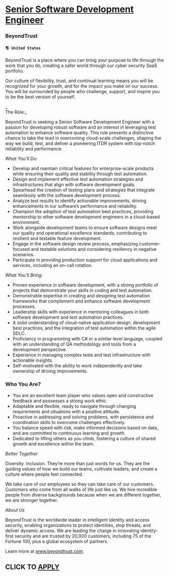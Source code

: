 # [Senior Software Development Engineer](https://www.remotewlb.com/apply/senior-software-development-engineer-79713)  
### BeyondTrust  
#### `🌎 United States`  

BeyondTrust is a place where you can bring your purpose to life through the work that you do, creating a safer world through our cyber security SaaS portfolio.

Our culture of flexibility, trust, and continual learning means you will be recognized for your growth, and for the impact you make on our success. You will be surrounded by people who challenge, support, and inspire you to be the best version of yourself.

 _  
The Role:_

BeyondTrust is seeking a Senior Software Development Engineer with a passion for developing robust software and an interest in leveraging test automation to enhance software quality. This role presents a distinctive chance to take the lead in overcoming cloud-scale challenges, shaping the way we build, test, and deliver a pioneering ITDR system with top-notch reliability and performance.

 _What You’ll Do:_

  * Develop and maintain critical features for enterprise-scale products while ensuring their quality and stability through test automation.
  * Design and implement effective test automation strategies and infrastructures that align with software development goals.
  * Spearhead the creation of testing plans and strategies that integrate seamlessly with the software development process.
  * Analyze test results to identify actionable improvements, driving enhancements in our software’s performance and reliability.
  * Champion the adoption of test automation best practices, providing mentorship to other software development engineers in a cloud-based environment.
  * Work alongside development teams to ensure software designs meet our quality and operational excellence standards, contributing to resilient and testable feature development.
  * Engage in the software design review process, emphasizing customer-focused and testable solutions and considering resiliency in negative scenarios.
  * Participate in providing production support for cloud applications and services, including an on-call rotation.

 _What You’ll Bring:_

  * Proven experience in software development, with a strong portfolio of projects that demonstrate your skills in coding and test automation.
  * Demonstrable expertise in creating and designing test automation frameworks that complement and enhance software development processes.
  * Leadership skills with experience in mentoring colleagues in both software development and test automation practices.
  * A solid understanding of cloud-native application design, development best practices, and the integration of test automation within the agile SDLC.
  * Proficiency in programming with C# or a similar level language, coupled with an understanding of QA methodology and tools from a development perspective.
  * Experience in managing complex tests and test infrastructure with actionable insights.
  * Self-motivated with the ability to work independently and take ownership of driving improvements.

### Who You Are?

  * You are an excellent team player who values open and constructive feedback and possesses a strong work ethic.
  * Adaptable and flexible, ready to navigate through changing requirements and situations with a positive attitude.
  * Proactive in addressing and solving problems, with persistence and coordination skills to overcome challenges effectively.
  * You balance speed with risk, make informed decisions based on data, and are committed to continuous learning and growth.
  * Dedicated to lifting others as you climb, fostering a culture of shared growth and excellence within the team.

 _Better Together_

Diversity. Inclusion. They’re more than just words for us. They are the guiding values of how we build our teams, cultivate leaders, and create a culture where people feel connected.

We take care of our employees so they can take care of our customers. Customers who come from all walks of life just like us. We hire incredible people from diverse backgrounds because when we are different together, we are stronger together.

 _About Us_

BeyondTrust is the worldwide leader in intelligent identity and access security, enabling organizations to protect identities, stop threats, and deliver dynamic access. We are leading the charge in innovating identity-first security and are trusted by 20,000 customers, including 75 of the Fortune 100, plus a global ecosystem of partners.

Learn more at www.beyondtrust.com.

  
## CLICK TO [APPLY](https://www.remotewlb.com/apply/senior-software-development-engineer-79713)

